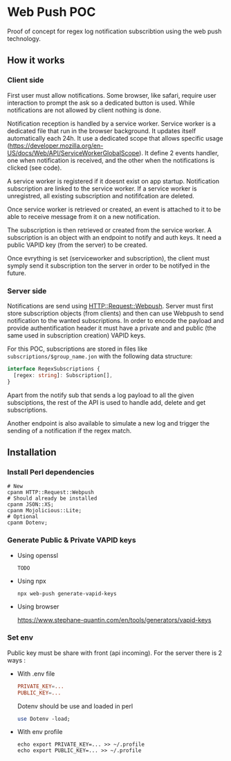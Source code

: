 # Web Push POC

Proof of concept for regex log notification subscribtion using the web push technology.

## How it works

### Client side

First user must allow notifications. Some browser, like safari, require user interaction to prompt the ask so a dedicated button is used. While notifications are not allowed by client nothing is done.

Notification reception is handled by a service worker. Service worker is a dedicated file that run in the browser background. It updates itself automatically each 24h. It use a dedicated scope that allows specific usage (https://developer.mozilla.org/en-US/docs/Web/API/ServiceWorkerGlobalScope). It define 2 events handler, one when notification is received, and the other when the notifications is clicked (see code).

A service worker is registered if it doesnt exist on app startup.
Notification subscription are linked to the service worker. If a  service worker is unregistred, all existing subscription and notififcation are deleted.

Once service worker is retrieved or created, an event is attached to it to be able to receive message from it on a new notification.

The subscription is then retrieved or created from the service worker. A subscription is an object with an endpoint to notify and auth keys. It need a public VAPID key (from the server) to be created.

Once evrything is set (serviceworker and subscription), the client must symply send it subscription ton the server in order to be notifyed in the future.

### Server side

Notifications are send using [HTTP::Request::Webpush](https://metacpan.org/pod/HTTP::Request::Webpush). Server must first store subscription objects (from clients) and then can use Webpush to send notification to the wanted subscriptions. In order to encode the payload and provide authentification header it must have a private and and public (the same used in subscription creation) VAPID keys.

For this POC, subscriptions are stored in files like `subscriptions/$group_name.jon` with the following data structure:

```ts
interface RegexSubscriptions { 
  [regex: string]: Subscription[],
}
```

Apart from the notify sub that sends a log payload to all the given subsciptions, the rest of the API is used to handle add, delete and get subscriptions.

Another endpoint is also available to simulate a new log and trigger the sending of a notification if the regex match.

## Installation

### Install Perl dependencies

```shell
# New
cpanm HTTP::Request::Webpush
# Should already be installed
cpanm JSON::XS;
cpanm Mojolicious::Lite;
# Optional
cpanm Dotenv;
```

### Generate Public & Private VAPID keys

- Using openssl

  ```
  TODO
  ```

- Using npx

  ```
  npx web-push generate-vapid-keys
  ```

- Using browser 

  https://www.stephane-quantin.com/en/tools/generators/vapid-keys

### Set env

Public key must be share with front (api incoming).
For the server there is 2 ways :

- With .env file

  ```conf
  PRIVATE_KEY=...
  PUBLIC_KEY=...
  ```

  Dotenv should be use and loaded in perl

  ```pl
  use Dotenv -load;
  ```

- With env profile

  ```shell
  echo export PRIVATE_KEY=... >> ~/.profile
  echo export PUBLIC_KEY=... >> ~/.profile
  ```

